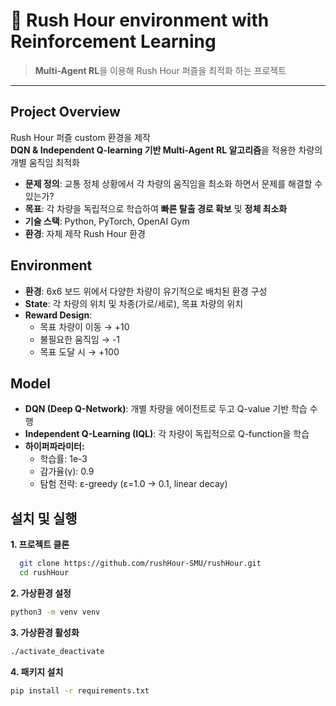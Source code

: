 # 🚦 Rush Hour environment with Reinforcement Learning

> **Multi-Agent RL**을 이용해 Rush Hour 퍼즐을 최적화 하는 프로젝트

---

## Project Overview
Rush Hour 퍼즐 custom 환경을 제작  
**DQN & Independent Q-learning 기반 Multi-Agent RL 알고리즘**을 적용한 차량의 개별 움직임 최적화 

- **문제 정의**: 교통 정체 상황에서 각 차량의 움직임을 최소화 하면서 문제를 해결할 수 있는가?
- **목표**: 각 차량을 독립적으로 학습하여 **빠른 탈출 경로 확보** 및 **정체 최소화**  
- **기술 스택**: Python, PyTorch, OpenAI Gym  
- **환경**: 자체 제작 Rush Hour 환경  

## Environment
- **환경**: 6x6 보드 위에서 다양한 차량이 유기적으로 배치된 환경 구성
- **State**: 각 차량의 위치 및 차종(가로/세로), 목표 차량의 위치
- **Reward Design**:
  - 목표 차량이 이동 → +10
  - 불필요한 움직임 → -1
  - 목표 도달 시 → +100
 
## Model
- **DQN (Deep Q-Network)**: 개별 차량을 에이전트로 두고 Q-value 기반 학습 수행
- **Independent Q-Learning (IQL)**: 각 차량이 독립적으로 Q-function을 학습
- **하이퍼파라미터:**
  - 학습률: 1e-3
  - 감가율(γ): 0.9
  - 탐험 전략: ε-greedy (ε=1.0 → 0.1, linear decay)

## 설치 및 실행
 **1. 프로젝트 클론**
```bash
  git clone https://github.com/rushHour-SMU/rushHour.git
  cd rushHour
  ```
 **2. 가상환경 설정**
```bash
python3 -m venv venv
```
 **3. 가상환경 활성화**
```bash
./activate_deactivate
```

 **4. 패키지 설치**
```bash
pip install -r requirements.txt
```
